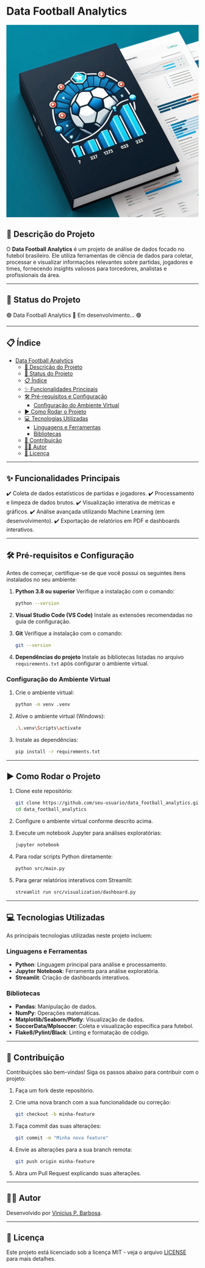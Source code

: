 # Data Football Analytics

![Logo do Projeto](https://github.com/vipessoabarbosa/data_football_analytics/blob/main/assets/images/logo.png)

## 📖 Descrição do Projeto

O **Data Football Analytics** é um projeto de análise de dados focado no futebol brasileiro. Ele utiliza ferramentas de ciência de dados para coletar, processar e visualizar informações relevantes sobre partidas, jogadores e times, fornecendo insights valiosos para torcedores, analistas e profissionais da área.

---

## 🚀 Status do Projeto

  🟢 Data Football Analytics 🚀 Em desenvolvimento... 🟢

---

## 📋 Índice

- [Data Football Analytics](#data-football-analytics)
  - [📖 Descrição do Projeto](#-descrição-do-projeto)
  - [🚀 Status do Projeto](#-status-do-projeto)
  - [📋 Índice](#-índice)
  - [✨ Funcionalidades Principais](#-funcionalidades-principais)
  - [🛠️ Pré-requisitos e Configuração](#️-pré-requisitos-e-configuração)
    - [Configuração do Ambiente Virtual](#configuração-do-ambiente-virtual)
  - [▶️ Como Rodar o Projeto](#️-como-rodar-o-projeto)
  - [💻 Tecnologias Utilizadas](#-tecnologias-utilizadas)
    - [Linguagens e Ferramentas](#linguagens-e-ferramentas)
    - [Bibliotecas](#bibliotecas)
  - [🤝 Contribuição](#-contribuição)
  - [👨‍💻 Autor](#-autor)
  - [📜 Licença](#-licença)

---

## ✨ Funcionalidades Principais

✔️ Coleta de dados estatísticos de partidas e jogadores.
✔️ Processamento e limpeza de dados brutos.
✔️ Visualização interativa de métricas e gráficos.
✔️ Análise avançada utilizando Machine Learning (em desenvolvimento).
✔️ Exportação de relatórios em PDF e dashboards interativos.

---

## 🛠️ Pré-requisitos e Configuração

Antes de começar, certifique-se de que você possui os seguintes itens instalados no seu ambiente:

1. **Python 3.8 ou superior**
   Verifique a instalação com o comando:

   ```bash
   python --version
   ```

2. **Visual Studio Code (VS Code)**
   Instale as extensões recomendadas no guia de configuração.

3. **Git**
   Verifique a instalação com o comando:

   ```bash
   git --version
   ```

4. **Dependências do projeto**
   Instale as bibliotecas listadas no arquivo `requirements.txt` após configurar o ambiente virtual.

### Configuração do Ambiente Virtual

1. Crie o ambiente virtual:

   ```bash
   python -m venv .venv
   ```

2. Ative o ambiente virtual (Windows):

   ```bash
   .\.venv\Scripts\activate
   ```

3. Instale as dependências:

   ```bash
   pip install -r requirements.txt
   ```

---

## ▶️ Como Rodar o Projeto

1. Clone este repositório:

   ```bash
   git clone https://github.com/seu-usuario/data_football_analytics.git
   cd data_football_analytics
   ```

2. Configure o ambiente virtual conforme descrito acima.

3. Execute um notebook Jupyter para análises exploratórias:

   ```bash
   jupyter notebook
   ```

4. Para rodar scripts Python diretamente:

   ```bash
   python src/main.py
   ```

5. Para gerar relatórios interativos com Streamlit:

   ```bash
   streamlit run src/visualization/dashboard.py
   ```

---

## 💻 Tecnologias Utilizadas

As principais tecnologias utilizadas neste projeto incluem:

### Linguagens e Ferramentas

- **Python**: Linguagem principal para análise e processamento.
- **Jupyter Notebook**: Ferramenta para análise exploratória.
- **Streamlit**: Criação de dashboards interativos.

### Bibliotecas

- **Pandas**: Manipulação de dados.
- **NumPy**: Operações matemáticas.
- **Matplotlib/Seaborn/Plotly**: Visualização de dados.
- **SoccerData/Mplsoccer**: Coleta e visualização específica para futebol.
- **Flake8/Pylint/Black**: Linting e formatação de código.

---

## 🤝 Contribuição

Contribuições são bem-vindas! Siga os passos abaixo para contribuir com o projeto:

1. Faça um fork deste repositório.
2. Crie uma nova branch com a sua funcionalidade ou correção:

   ```bash
   git checkout -b minha-feature
   ```

3. Faça commit das suas alterações:

   ```bash
   git commit -m "Minha nova feature"
   ```

4. Envie as alterações para a sua branch remota:

   ```bash
   git push origin minha-feature
   ```

5. Abra um Pull Request explicando suas alterações.

---

## 👨‍💻 Autor

Desenvolvido por [Vinícius P. Barbosa](https://github.com/vipessoabarbosa).

---

## 📜 Licença

Este projeto está licenciado sob a licença MIT - veja o arquivo [LICENSE](./LICENSE) para mais detalhes.
